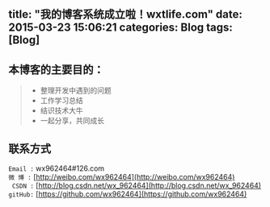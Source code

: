 title: "我的博客系统成立啦！wxtlife.com"
date: 2015-03-23 15:06:21
categories: Blog
tags: [Blog]
---

## 本博客的主要目的：
> * 整理开发中遇到的问题
> * 工作学习总结
> * 结识技术大牛
> * 一起分享，共同成长

## 联系方式
`Email :` wx962464#126.com   
`微 博 :` [http://weibo.com/wx962464](http://weibo.com/wx962464)  
` CSDN :` [http://blog.csdn.net/wx_962464](http://blog.csdn.net/wx_962464)  
`gitHub:` [https://github.com/wx962464](https://github.com/wx962464)
